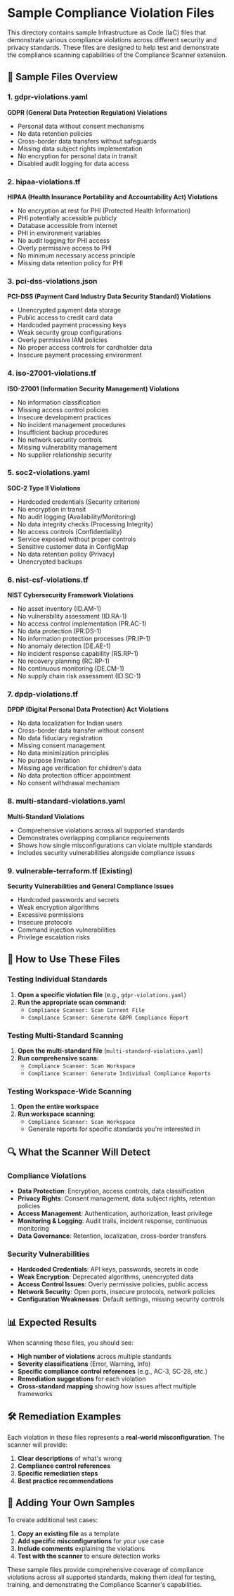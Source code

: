 # Sample Compliance Violation Files

This directory contains sample Infrastructure as Code (IaC) files that demonstrate various compliance violations across different security and privacy standards. These files are designed to help test and demonstrate the compliance scanning capabilities of the Compliance Scanner extension.

## 📁 Sample Files Overview

### 1. **gdpr-violations.yaml**
**GDPR (General Data Protection Regulation) Violations**
- Personal data without consent mechanisms
- No data retention policies
- Cross-border data transfers without safeguards
- Missing data subject rights implementation
- No encryption for personal data in transit
- Disabled audit logging for data access

### 2. **hipaa-violations.tf**
**HIPAA (Health Insurance Portability and Accountability Act) Violations**
- No encryption at rest for PHI (Protected Health Information)
- PHI potentially accessible publicly
- Database accessible from internet
- PHI in environment variables
- No audit logging for PHI access
- Overly permissive access to PHI
- No minimum necessary access principle
- Missing data retention policy for PHI

### 3. **pci-dss-violations.json**
**PCI-DSS (Payment Card Industry Data Security Standard) Violations**
- Unencrypted payment data storage
- Public access to credit card data
- Hardcoded payment processing keys
- Weak security group configurations
- Overly permissive IAM policies
- No proper access controls for cardholder data
- Insecure payment processing environment

### 4. **iso-27001-violations.tf**
**ISO-27001 (Information Security Management) Violations**
- No information classification
- Missing access control policies
- Insecure development practices
- No incident management procedures
- Insufficient backup procedures
- No network security controls
- Missing vulnerability management
- No supplier relationship security

### 5. **soc2-violations.yaml**
**SOC-2 Type II Violations**
- Hardcoded credentials (Security criterion)
- No encryption in transit
- No audit logging (Availability/Monitoring)
- No data integrity checks (Processing Integrity)
- No access controls (Confidentiality)
- Service exposed without proper controls
- Sensitive customer data in ConfigMap
- No data retention policy (Privacy)
- Unencrypted backups

### 6. **nist-csf-violations.tf**
**NIST Cybersecurity Framework Violations**
- No asset inventory (ID.AM-1)
- No vulnerability assessment (ID.RA-1)
- No access control implementation (PR.AC-1)
- No data protection (PR.DS-1)
- No information protection processes (PR.IP-1)
- No anomaly detection (DE.AE-1)
- No incident response capability (RS.RP-1)
- No recovery planning (RC.RP-1)
- No continuous monitoring (DE.CM-1)
- No supply chain risk assessment (ID.SC-1)

### 7. **dpdp-violations.tf**
**DPDP (Digital Personal Data Protection) Act Violations**
- No data localization for Indian users
- Cross-border data transfer without consent
- No data fiduciary registration
- Missing consent management
- No data minimization principles
- No purpose limitation
- Missing age verification for children's data
- No data protection officer appointment
- No consent withdrawal mechanism

### 8. **multi-standard-violations.yaml**
**Multi-Standard Violations**
- Comprehensive violations across all supported standards
- Demonstrates overlapping compliance requirements
- Shows how single misconfigurations can violate multiple standards
- Includes security vulnerabilities alongside compliance issues

### 9. **vulnerable-terraform.tf** (Existing)
**Security Vulnerabilities and General Compliance Issues**
- Hardcoded passwords and secrets
- Weak encryption algorithms
- Excessive permissions
- Insecure protocols
- Command injection vulnerabilities
- Privilege escalation risks

## 🎯 How to Use These Files

### Testing Individual Standards
1. **Open a specific violation file** (e.g., `gdpr-violations.yaml`)
2. **Run the appropriate scan command**:
   - `Compliance Scanner: Scan Current File`
   - `Compliance Scanner: Generate GDPR Compliance Report`

### Testing Multi-Standard Scanning
1. **Open the multi-standard file** (`multi-standard-violations.yaml`)
2. **Run comprehensive scans**:
   - `Compliance Scanner: Scan Workspace`
   - `Compliance Scanner: Generate Individual Compliance Reports`

### Testing Workspace-Wide Scanning
1. **Open the entire workspace**
2. **Run workspace scanning**:
   - `Compliance Scanner: Scan Workspace`
   - Generate reports for specific standards you're interested in

## 🔍 What the Scanner Will Detect

### Compliance Violations
- **Data Protection**: Encryption, access controls, data classification
- **Privacy Rights**: Consent management, data subject rights, retention policies
- **Access Management**: Authentication, authorization, least privilege
- **Monitoring & Logging**: Audit trails, incident response, continuous monitoring
- **Data Governance**: Retention, localization, cross-border transfers

### Security Vulnerabilities
- **Hardcoded Credentials**: API keys, passwords, secrets in code
- **Weak Encryption**: Deprecated algorithms, unencrypted data
- **Access Control Issues**: Overly permissive policies, public access
- **Network Security**: Open ports, insecure protocols, network policies
- **Configuration Weaknesses**: Default settings, missing security controls

## 📊 Expected Results

When scanning these files, you should see:
- **High number of violations** across multiple standards
- **Severity classifications** (Error, Warning, Info)
- **Specific compliance control references** (e.g., AC-3, SC-28, etc.)
- **Remediation suggestions** for each violation
- **Cross-standard mapping** showing how issues affect multiple frameworks

## 🛠️ Remediation Examples

Each violation in these files represents a **real-world misconfiguration**. The scanner will provide:
1. **Clear descriptions** of what's wrong
2. **Compliance control references** 
3. **Specific remediation steps**
4. **Best practice recommendations**

## 📝 Adding Your Own Samples

To create additional test cases:
1. **Copy an existing file** as a template
2. **Add specific misconfigurations** for your use case
3. **Include comments** explaining the violations
4. **Test with the scanner** to ensure detection works

These sample files provide comprehensive coverage of compliance violations across all supported standards, making them ideal for testing, training, and demonstrating the Compliance Scanner's capabilities.
